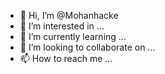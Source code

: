 - 👋 Hi, I’m @Mohanhacke
- 👀 I’m interested in ...
- 🌱 I’m currently learning ...
- 💞️ I’m looking to collaborate on ...
- 📫 How to reach me ...

<!---
Mohanhacke/Mohanhacke is a ✨ special ✨ repository because its `README.md` (this file) appears on your GitHub profile.
You can click the Preview link to take a look at your changes.
--->
